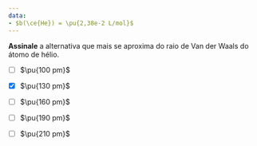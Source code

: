```yaml
---
data:
- $b(\ce{He}) = \pu{2,38e-2 L/mol}$
---
```

**Assinale** a alternativa que mais se aproxima do raio de Van der Waals do átomo de hélio.

- [ ] $\pu{100 pm}$
- [x] $\pu{130 pm}$
- [ ] $\pu{160 pm}$
- [ ] $\pu{190 pm}$
- [ ] $\pu{210 pm}$


